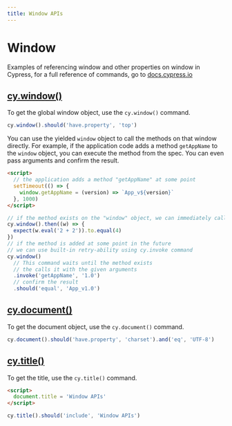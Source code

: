 ```yaml
---
title: Window APIs
---
```


# Window

Examples of referencing window and other properties on window in Cypress, for a full reference of commands, go to [docs.cypress.io](https://on.cypress.io/api)

## [cy.window()](https://on.cypress.io/window)

To get the global window object, use the `cy.window()` command.

<!-- fiddle window / access a built-in property -->

```js
cy.window().should('have.property', 'top')
```

<!-- fiddle-end -->

You can use the yielded `window` object to call the methods on that window directly. For example, if the application code adds a method `getAppName` to the `window` object, you can execute the method from the spec. You can even pass arguments and confirm the result.

<!-- fiddle window / call a method -->

```html
<script>
  // the application adds a method "getAppName" at some point
  setTimeout(() => {
    window.getAppName = (version) => `App_v${version}`
  }, 1000)
</script>
```

```js
// if the method exists on the "window" object, we can immediately call it
cy.window().then((w) => {
  expect(w.eval('2 + 2')).to.equal(4)
})
// if the method is added at some point in the future
// we can use built-in retry-ability using cy.invoke command
cy.window()
  // This command waits until the method exists
  // the calls it with the given arguments
  .invoke('getAppName', '1.0')
  // confirm the result
  .should('equal', 'App_v1.0')
```

<!-- fiddle-end -->

## [cy.document()](https://on.cypress.io/document)

To get the document object, use the `cy.document()` command.

<!-- fiddle document -->

```js
cy.document().should('have.property', 'charset').and('eq', 'UTF-8')
```

<!-- fiddle-end -->

## [cy.title()](https://on.cypress.io/title)

To get the title, use the `cy.title()` command.

<!-- fiddle title -->

```html
<script>
  document.title = 'Window APIs'
</script>
```

```js
cy.title().should('include', 'Window APIs')
```

<!-- fiddle-end -->
